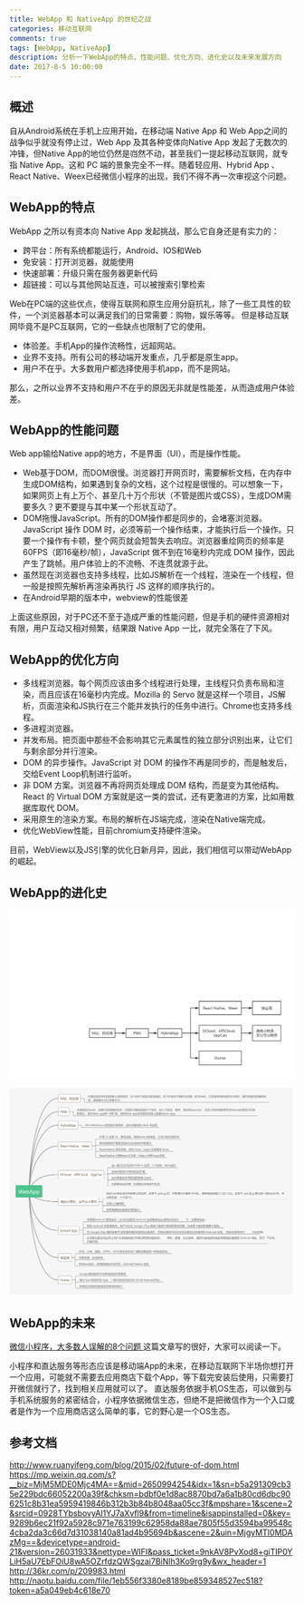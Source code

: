```yaml
---
title: WebApp 和 NativeApp 的世纪之战
categories: 移动互联网
comments: true
tags: [WebApp, NativeApp]
description: 分析一下WebApp的特点、性能问题、优化方向、进化史以及未来发展方向
date: 2017-8-5 10:00:00
---
```


## 概述

自从Android系统在手机上应用开始，在移动端 Native App 和 Web App之间的战争似乎就没有停止过，Web App 及其各种变体向Native App 发起了无数次的冲锋，但Native App的地位仍然是岿然不动，甚至我们一提起移动互联网，就专指 Native App。这和 PC 端的景象完全不一样。随着轻应用、Hybrid App 、React Native、Weex已经微信小程序的出现，我们不得不再一次审视这个问题。

## WebApp的特点

WebApp 之所以有资本向 Native App 发起挑战，那么它自身还是有实力的：

 - 跨平台：所有系统都能运行，Android、IOS和Web
 - 免安装：打开浏览器，就能使用
 - 快速部署：升级只需在服务器更新代码
 - 超链接：可以与其他网站互连，可以被搜索引擎检索

Web在PC端的这些优点，使得互联网和原生应用分庭抗礼，除了一些工具性的软件，一个浏览器基本可以满足我们的日常需要：购物，娱乐等等。
但是移动互联网毕竟不是PC互联网，它的一些缺点也限制了它的使用。

 - 体验差。手机App的操作流畅性，远超网站。
 - 业界不支持。所有公司的移动端开发重点，几乎都是原生app。
 - 用户不在乎。大多数用户都选择使用手机app，而不是网站。

那么，之所以业界不支持和用户不在乎的原因无非就是性能差，从而造成用户体验差。

## WebApp的性能问题

Web app输给Native app的地方，不是界面（UI），而是操作性能。

 - Web基于DOM，而DOM很慢。浏览器打开网页时，需要解析文档，在内存中生成DOM结构，如果遇到复杂的文档，这个过程是很慢的。可以想象一下，如果网页上有上万个、甚至几十万个形状（不管是图片或CSS），生成DOM需要多久？更不要提与其中某一个形状互动了。
 - DOM拖慢JavaScript。所有的DOM操作都是同步的，会堵塞浏览器。JavaScript 操作 DOM 时，必须等前一个操作结束，才能执行后一个操作。只要一个操作有卡顿，整个网页就会短暂失去响应。浏览器重绘网页的频率是60FPS（即16毫秒/帧），JavaScript 做不到在16毫秒内完成 DOM 操作，因此产生了跳帧。用户体验上的不流畅、不连贯就源于此。
 - 虽然现在浏览器也支持多线程，比如JS解析在一个线程，渲染在一个线程，但一般是按照先解析再渲染再执行 JS 这样的顺序执行的。
 - 在Android早期的版本中，webview的性能很差

上面这些原因，对于PC还不至于造成严重的性能问题，但是手机的硬件资源相对有限，用户互动又相对频繁，结果跟 Native App 一比，就完全落在了下风。

## WebApp的优化方向

 - 多线程浏览器。每个网页应该由多个线程进行处理，主线程只负责布局和渲染，而且应该在16毫秒内完成。Mozilla 的 Servo 就是这样一个项目，JS解析，页面渲染和JS执行在三个能并发执行的任务中进行。Chrome也支持多线程。
 - 多进程浏览器。
 - 并发布局。把页面中那些不会影响其它元素属性的独立部分识别出来，让它们与剩余部分并行渲染。
 - DOM 的异步操作。JavaScript 对 DOM 的操作不再是同步的，而是触发后，交给Event Loop机制进行监听。
 - 非 DOM 方案。浏览器不再将网页处理成 DOM 结构，而是变为其他结构。React 的 Virtual DOM 方案就是这一类的尝试，还有更激进的方案，比如用数据库取代 DOM。
 - 采用原生的渲染方案。布局的解析在JS端完成，渲染在Native端完成。
 - 优化WebView性能，目前chromium支持硬件渲染。

目前，WebView以及JS引擎的优化日新月异，因此，我们相信可以带动WebApp的崛起。

## WebApp的进化史

![效果图](/images/mobile-internet-webapp-vs-nativeapp/webapp-evolution.png)

![效果图](/images/mobile-internet-webapp-vs-nativeapp/webapps.png)
                      
<!--           
M站、轻应用 -> PWA -> HybridApp -> React Native、Weex
                                -> DCloud、APICloud、AppCan -> 微信小程序、支付宝小程序

 - M站、轻应用：
   - 代表的是在手机浏览器上浏览网页，这个和PC端是没有差别的。这个阶段还不能称为应用，称为Web，它还是采用传统的B/S结构，强烈依赖浏览器和网络，离线能力可以忽略不计。
 - PWA：
   - 本质其实为web，依赖与浏览器的支持，只是针对移动端进行了优化，加入了推送、缓存、添加至launcher，自定义启动画面等符合Native应用设计标准的接口，是对Web app的一种扩展，使得Web app在界面和功能上更像Native app。
 - HybridApp：
   - H5+WebView+原生的开发模式，部分功能用纯 Web 来实现。
 - React Native、Weex：
   - 扩展 JS 实现 UI，原生渲染。既有Native的体验，又有JS的开发效率
   - 具有调用和扩展原生组件以及系统API的能力
   - ReactNative 原生渲染，虚拟 Dom；weex 采用真实 Dom。
   - ReactNative UI用ReactJS实现；Weex UI用Vue.js实现 
 - DCloud、APICloud、AppCan： 
   - 这一类可以归结为HTML5+应用，C/S结构，Web渲染
   - 支持对原生API的调用及扩展。
   - 运行需要在官方提供的基座上运行
   - 比起纯Web应用，性能和体验会提升很多
 - 微信小程序、支付宝小程序：
   - 微信小程序是微信全新定义的规范，是基于 xml+js 的，不支持也不兼容 HTML，兼容受限的部分 CSS 写法。是基于 xml 和 js 定义的一套标记语言、全新的生态、一个轻OS。
   - 它是C/S架构的。
   - 具有调用原生系统API的能力。

把小程序放在后面是觉得背靠微信这座大山，它更有机会把这个生态做起来。
-->



## WebApp的未来

[微信小程序，大多数人误解的8个问题 ](https://mp.weixin.qq.com/s?__biz=MjM5MDE0Mjc4MA==&mid=2650994254&idx=1&sn=b5a291309cb35e229bdc66052200a39f&chksm=bdbf0e1d8ac8870bd7a6a1b80cd6dbc906251c8b31ea5959419846b312b3b84b8048aa05cc3f&mpshare=1&scene=2&srcid=0928TYbsbovyAI1YJ7aXvfl9&from=timeline&isappinstalled=0&key=9289b6ec21f92a5928c971e763199c62958da88ae7805f55d3594ba99548c4cba2da3c66d7d31038140a81ad4b95694b&ascene=2&uin=MjgyMTI0MDAzMg==&devicetype=android-21&version=26031933&nettype=WIFI&pass_ticket=9nkAV8PvXod8+giTIP0YLiH5aU7EbFOiU8wA5OZrfdzQWSgzai7BiNlh3Ko9rg9y&wx_header=1)这篇文章写的很好，大家可以阅读一下。

小程序和直达服务等形态应该是移动端App的未来，在移动互联网下半场你想打开一个应用，可能就不需要去应用商店下载个App，等下载完安装后使用，只需要打开微信就行了，找到相关应用就可以了。
直达服务依据手机OS生态，可以做到与手机系统服务的紧密结合，小程序依据微信生态，但绝不是把微信作为一个入口或者是作为一个应用商店这么简单的事，它的野心是一个OS生态。



## 参考文档

http://www.ruanyifeng.com/blog/2015/02/future-of-dom.html
https://mp.weixin.qq.com/s?__biz=MjM5MDE0Mjc4MA==&mid=2650994254&idx=1&sn=b5a291309cb35e229bdc66052200a39f&chksm=bdbf0e1d8ac8870bd7a6a1b80cd6dbc906251c8b31ea5959419846b312b3b84b8048aa05cc3f&mpshare=1&scene=2&srcid=0928TYbsbovyAI1YJ7aXvfl9&from=timeline&isappinstalled=0&key=9289b6ec21f92a5928c971e763199c62958da88ae7805f55d3594ba99548c4cba2da3c66d7d31038140a81ad4b95694b&ascene=2&uin=MjgyMTI0MDAzMg==&devicetype=android-21&version=26031933&nettype=WIFI&pass_ticket=9nkAV8PvXod8+giTIP0YLiH5aU7EbFOiU8wA5OZrfdzQWSgzai7BiNlh3Ko9rg9y&wx_header=1
http://36kr.com/p/209983.html
http://naotu.baidu.com/file/1eb556f3380e8189be859348527ec518?token=a5a049eb4c618e70

<!--           
http://blog.csdn.net/u011643473/article/details/43192083
http://blog.csdn.net/talking12391239/article/details/21168489
http://www.imweb.io/topic/58e3bfa845e5c13468f567d5
https://www.baidu.com/s?word=weex+react+native+%E5%B0%8F%E7%A8%8B%E5%BA%8F&tn=50000021_hao_pg&ie=utf-8&sc=UWd1pgw-pA7EnHc1FMfqnHRsPWfsP1TdPH0drauW5y99U1Dznzu9m1YLrHD4PHbdP6&ssl_sample=s_4%2Cs_30&srcqid=1343649615270981180
http://www.bijishequ.com/detail/356228?p=
http://www.jianshu.com/p/20a3d10a4d57
https://mp.weixin.qq.com/s?__biz=MjM5MDE0Mjc4MA==&mid=2650994254&idx=1&sn=b5a291309cb35e229bdc66052200a39f&chksm=bdbf0e1d8ac8870bd7a6a1b80cd6dbc906251c8b31ea5959419846b312b3b84b8048aa05cc3f&mpshare=1&scene=2&srcid=0928TYbsbovyAI1YJ7aXvfl9&from=timeline&isappinstalled=0&key=9289b6ec21f92a5928c971e763199c62958da88ae7805f55d3594ba99548c4cba2da3c66d7d31038140a81ad4b95694b&ascene=2&uin=MjgyMTI0MDAzMg==&devicetype=android-21&version=26031933&nettype=WIFI&pass_ticket=9nkAV8PvXod8+giTIP0YLiH5aU7EbFOiU8wA5OZrfdzQWSgzai7BiNlh3Ko9rg9y&wx_header=1
http://naotu.baidu.com/file/1eb556f3380e8189be859348527ec518?token=a5a049eb4c618e70
http://blog.csdn.net/edu_enth/article/details/56007422
-->
